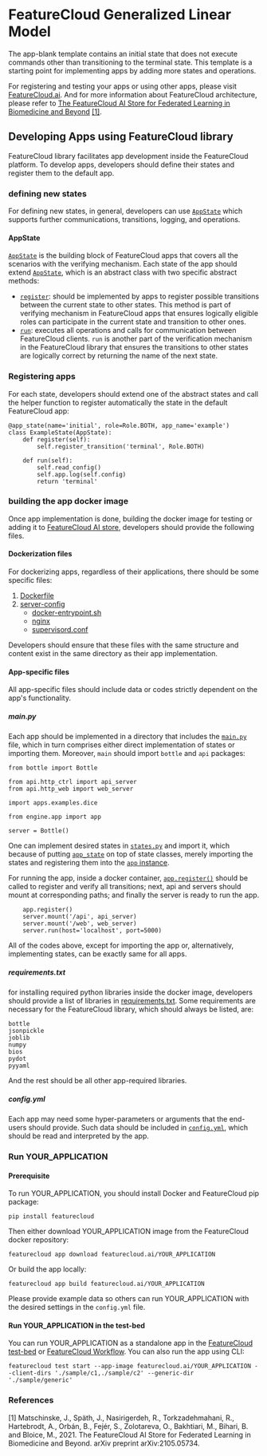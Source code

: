 # FeatureCloud Generalized Linear Model

The app-blank template contains an initial state that does not execute commands other than transitioning to the terminal state.
This template is a starting point for implementing apps by adding more states and operations.
 

For registering and testing your apps or using other apps, please visit
[FeatureCloud.ai](https://featurecloud.ai/). And for more information about FeatureCloud architecture,
please refer to 
[The FeatureCloud AI Store for Federated Learning in Biomedicine and Beyond](https://arxiv.org/abs/2105.05734) [[1]](#1).


## Developing Apps using FeatureCloud library
FeatureCloud library facilitates app development inside the FeatureCloud platform. To develop apps, developers
should define their states and register them to the default app.

### defining new states
For defining new states, in general, developers can use [`AppState`](engine/README.md#appstate-defining-custom-states)
which supports further communications, transitions, logging, and operations.

#### AppState
[`AppState`](https://github.com/FeatureCloud/FeatureCloud/tree/master/FeatureCloud/app/engine#appstate-defining-custom-states) is the building block of FeatureCloud apps that covers
all the scenarios with the verifying mechanism. Each state of 
the app should extend [`AppState`](https://github.com/FeatureCloud/FeatureCloud/tree/master/FeatureCloud/app/engine#appstate-defining-custom-states), which is an abstract class with two specific abstract methods:
- [`register`](https://github.com/FeatureCloud/FeatureCloud/tree/master/FeatureCloud/app/engine/README.md#registering-a-specific-transition-for-state-register_transition):
should be implemented by apps to register possible transitions between the current state to other states.
This method is part of verifying mechanism in FeatureCloud apps that ensures logically eligible roles can participate in the current state
and transition to other ones.
- [`run`](https://github.com/FeatureCloud/FeatureCloud/tree/master/FeatureCloud/app/engine/README.md#executing-states-computation-run): executes all operations and calls for communication between FeatureCloud clients.
`run` is another part of the verification mechanism in the FeatureCloud library that ensures the transitions to other states are logically correct
by returning the name of the next state.


### Registering apps
For each state, developers should extend one of the abstract states and call the helper function to register automatically
the state in the default FeatureCloud app:

```angular2html
@app_state(name='initial', role=Role.BOTH, app_name='example')
class ExampleState(AppState):
    def register(self):
        self.register_transition('terminal', Role.BOTH)

    def run(self):
        self.read_config()
        self.app.log(self.config)
        return 'terminal'
```

### building the app docker image
Once app implementation is done, building the docker image for testing or adding it to
[FeatureCloud AI store](https://featurecloud.ai/ai-store?view=store&q=&r=0),
developers should provide the following files.
#### Dockerization files

For dockerizing apps, regardless of their applications, there should be some specific files:

1. [Dockerfile](Dockerfile)
2. [server-config](server_config)
   - [docker-entrypoint.sh](server_config/docker-entrypoint.sh)
   - [nginx](server_config/nginx)
   - [supervisord.conf](server_config/supervisord.conf)

Developers should ensure that these files with the same structure and content exist in the same directory as their app
implementation. 


#### App-specific files
All app-specific files should include data or codes strictly dependent on the app's functionality.

##### main.py
Each app should be implemented in a directory that includes the [`main.py`](main.py) file, which in turn comprises either direct
implementation of states or importing them. Moreover, `main` should import `bottle` and `api` packages:
```angular2html
from bottle import Bottle

from api.http_ctrl import api_server
from api.http_web import web_server

import apps.examples.dice

from engine.app import app

server = Bottle()
```
One can implement desired states in [`states.py`](states.py) and import it, which because of putting 
[`app_state`](https://github.com/FeatureCloud/FeatureCloud/tree/master/FeatureCloud/app/engine/README.md#registering-states-to-the-app-app_state) on top of state classes, 
merely importing the states and registering them into the [`app` instance](https://github.com/FeatureCloud/FeatureCloud/tree/master/FeatureCloud/app/engine/README.md#app-instance).     

For running the app, inside a docker container, [`app.register()`](https://github.com/FeatureCloud/FeatureCloud/tree/master/FeatureCloud/app/engine/README.md#registering-all-transitions-appregister)
should be called to register and verify all transitions; next, api and servers should mount at corresponding paths; and finally
the server is ready to run the app.

```angular2html
    app.register()
    server.mount('/api', api_server)
    server.mount('/web', web_server)
    server.run(host='localhost', port=5000)
```

All of the codes above, except for importing the app or, alternatively, implementing states, can be exactly same for all apps.  

##### requirements.txt
for installing required python libraries inside the docker image, developers should provide a list of libraries in [requirements.txt](requirements.txt).
Some requirements are necessary for the FeatureCloud library, which should always be listed, are:
```angular2html
bottle
jsonpickle
joblib
numpy
bios
pydot
pyyaml
```

And the rest should be all other app-required libraries.

##### config.yml
Each app may need some hyper-parameters or arguments that the end-users should provide. Such data should be included
in [`config.yml`](https://github.com/FeatureCloud/FeatureCloud/tree/master/FeatureCloud/app#config-file-configyml), which should be read and interpreted by the app. 

### Run YOUR_APPLICATION

#### Prerequisite

To run YOUR_APPLICATION, you should install Docker and FeatureCloud pip package:

```shell
pip install featurecloud
```

Then either download YOUR_APPLICATION image from the FeatureCloud docker repository:

```shell
featurecloud app download featurecloud.ai/YOUR_APPLICATION
```

Or build the app locally:

```shell
featurecloud app build featurecloud.ai/YOUR_APPLICATION
```

Please provide example data so others can run YOUR_APPLICATION with the desired settings in the `config.yml` file.

#### Run YOUR_APPLICATION in the test-bed

You can run YOUR_APPLICATION as a standalone app in the [FeatureCloud test-bed](https://featurecloud.ai/development/test) or [FeatureCloud Workflow](https://featurecloud.ai/projects). You can also run the app using CLI:

```shell
featurecloud test start --app-image featurecloud.ai/YOUR_APPLICATION --client-dirs './sample/c1,./sample/c2' --generic-dir './sample/generic'
```



### References
<a id="1">[1]</a> 
Matschinske, J., Späth, J., Nasirigerdeh, R., Torkzadehmahani, R., Hartebrodt, A., Orbán, B., Fejér, S., Zolotareva,
O., Bakhtiari, M., Bihari, B. and Bloice, M., 2021.
The FeatureCloud AI Store for Federated Learning in Biomedicine and Beyond. arXiv preprint arXiv:2105.05734.
